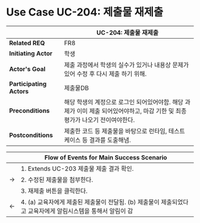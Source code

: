 # Use Case UC-204: 제출물 재제출

|                          | UC-204: 제출물 재제출                      |
| ------------------------ | ------------------------------------------ |
| __Related REQ__          | FR8                                        |
| __Initiating Actor__     | 학생                                     |
| __Actor's Goal__         |  제출 과정에서 학생의 실수가 있거나 내용상 문제가 있어 수정 후 다시 제출 하기 위해.       |
| __Participating Actors__ | 제출물DB                   |
| __Preconditions__        | 해당 학생의 계정으로 로그인 되어있어야함. 해당 과제가 이미 제출 되어있어야하고, 마감 기한 및 최종 평가가 나오기 전이여야한다. |
| __Postconditions__       | 제출한 코드 등 제출물을 바탕으로 런타임, 테스트 케이스 등 결과를 도출해냄.    |

|      | Flow of Events for Main Success Scenario                     |
| ---- | ------------------------------------------------------------ |
|   | 1. Extends UC-203 제출물 제출 결과 확인.                            |
| ->   | 2. 수정된 제출물을 첨부한다.                            |
|      | 3. 재제출 버튼을 클릭한다. |
| <-   | 4. (a) 교육자에게 제출된 제출물이 전달됨. (b) 제출물이 제출되었다고 교육자에게 알림시스템을 통해서 알림이 감 |


